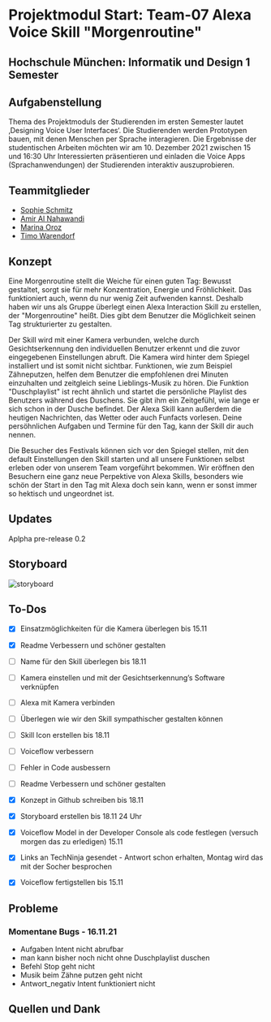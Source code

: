 # Projektmodul Start: Team-07 Alexa Voice Skill "Morgenroutine"
## Hochschule München: Informatik und Design 1 Semester 


## Aufgabenstellung  

Thema des Projektmoduls der Studierenden im ersten Semester lautet ‚Designing Voice User Interfaces‘. Die Studierenden werden Prototypen bauen, mit denen Menschen per Sprache interagieren. Die Ergebnisse der studentischen Arbeiten möchten wir am 10. Dezember 2021 zwischen 15 und 16:30 Uhr Interessierten präsentieren und einladen die Voice Apps (Sprachanwendungen) der Studierenden interaktiv auszuprobieren.

## Teammitglieder 

- [Sophie Schmitz](https://github.com/sophieschmitz)
- [Amir Al Nahawandi](https://github.com/xSilentStorm313)
- [Marina Oroz](https://github.com/marinaoroz)
- [Timo Warendorf](https://github.com/30elf)

## Konzept

Eine Morgenroutine stellt die Weiche für einen guten Tag: Bewusst gestaltet, sorgt sie für mehr Konzentration, Energie und Fröhlichkeit. Das funktioniert auch, wenn du nur wenig Zeit aufwenden kannst. Deshalb haben wir uns als Gruppe überlegt einen Alexa Interaction Skill zu erstellen, der "Morgenroutine" heißt. Dies gibt dem Benutzer die Möglichkeit seinen Tag strukturierter zu gestalten. 

Der Skill wird mit einer Kamera verbunden, welche durch Gesichtserkennung den individuellen Benutzer erkennt und die zuvor eingegebenen Einstellungen abruft. Die Kamera wird hinter dem Spiegel installiert und ist somit nicht sichtbar. Funktionen, wie zum Beispiel Zähneputzen, helfen dem Benutzer die empfohlenen drei Minuten einzuhalten und zeitgleich seine Lieblings-Musik zu hören. Die Funktion "Duschplaylist" ist recht ähnlich und startet die persönliche Playlist des Benutzers während des Duschens. Sie gibt ihm ein Zeitgefühl, wie lange er sich schon in der Dusche befindet. Der Alexa Skill kann außerdem die heutigen Nachrichten, das Wetter oder auch Funfacts vorlesen. Deine persöhnlichen Aufgaben und Termine für den Tag, kann der Skill dir auch nennen. 

Die Besucher des Festivals können sich vor den Spiegel stellen, mit den default Einstellungen den Skill starten und all unsere Funktionen selbst erleben oder von unserem Team vorgeführt bekommen. Wir eröffnen den Besuchern eine ganz neue Perpektive von Alexa Skills, besonders wie schön der Start in den Tag mit Alexa doch sein kann, wenn er sonst immer so hektisch und ungeordnet ist.

## Updates 

Aplpha pre-release 0.2

## Storyboard
![storyboard](https://user-images.githubusercontent.com/91656601/142069310-7de448bd-45f0-4107-8cad-5628822a7b46.png)

## To-Dos 
- [x] Einsatzmöglichkeiten für die Kamera überlegen bis 15.11
- [x] Readme Verbessern und schöner gestalten 
- [ ] Name für den Skill überlegen bis 18.11
- [ ] Kamera einstellen und mit der Gesichtserkennung’s Software verknüpfen
- [ ] Alexa mit Kamera verbinden 
- [ ] Überlegen wie wir den Skill sympathischer gestalten können
- [ ] Skill Icon erstellen bis 18.11
- [ ] Voiceflow verbessern 
- [ ] Fehler in Code ausbessern
- [ ] Readme Verbessern und schöner gestalten 
- [x] Konzept in Github schreiben bis 18.11 
- [x] Storyboard erstellen bis 18.11 24 Uhr 
- [x] Voiceflow Model in der Developer Console als code festlegen (versuch morgen das zu erledigen) 15.11
- [x] Links an TechNinja gesendet - Antwort schon erhalten, Montag wird das mit der Socher besprochen
- [x] Voiceflow fertigstellen bis 15.11


## Probleme

### Momentane Bugs - 16.11.21 
- Aufgaben Intent nicht abrufbar
- man kann bisher noch nicht ohne Duschplaylist duschen
- Befehl Stop geht nicht
- Musik beim Zähne putzen geht nicht
- Antwort_negativ Intent funktioniert nicht

## Quellen und Dank
